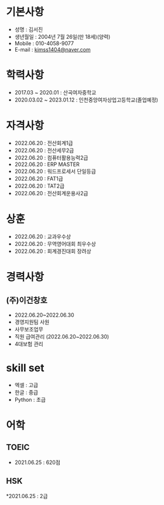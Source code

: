 # 기본사항
* 성명 : 김서진
* 생년월일 : 2004년 7월 26일(만 18세)(양력)
* Mobile : 010-4058-9077
* E-mail : kimss1404@naver.com

# 학력사항
* 2017.03 ~ 2020.01 : 산곡여자중학교
* 2020.03.02 ~ 2023.01.12 : 인천중앙여자상업고등학교(졸업예정)

# 자격사항
* 2022.06.20 : 전산회계1급
* 2022.06.20 : 전산세무2급
* 2022.06.20 : 컴퓨터활용능력2급
* 2022.06.20 : ERP MASTER
* 2022.06.20 : 워드프로세서 단일등급
* 2022.06.20 : FAT1급
* 2022.06.20 : TAT2급
* 2022.06.20 : 전산회계운용사2급

# 상훈
* 2022.06.20 : 교과우수상
* 2022.06.20 : 무역영어대회 최우수상
* 2022.06.20 : 회계경진대회 장려상

# 경력사항
## (주)이건창호
* 2022.06.20~2022.06.30
* 경영지원팀 사원
* 사무보조업무
* 직원 급여관리 (2022.06.20~2022.06.30)
* 4대보험 관리

# skill set
* 엑셀 : 고급
* 한글 : 중급
* Python : 초급

# 어학
## TOEIC
* 2021.06.25 : 620점

## HSK
*2021.06.25 : 2급

